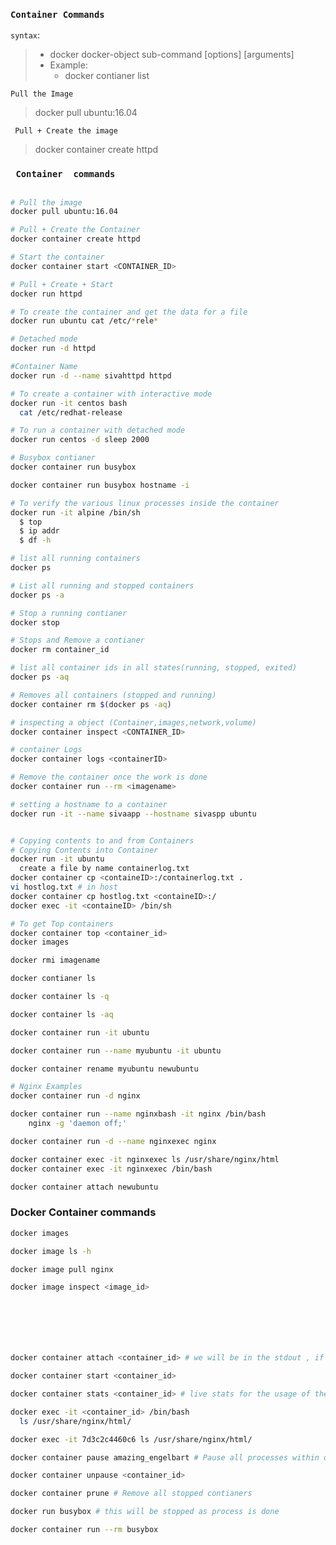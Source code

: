 ### **`Container Commands`**

```syntax```:
> * docker docker-object sub-command [options] [arguments]
> * Example: 
>   * docker contianer list

```Pull the Image```
> docker pull ubuntu:16.04

``` Pull + Create the image```
> docker container create httpd


### **` Container  commands`**
```bash

# Pull the image
docker pull ubuntu:16.04

# Pull + Create the Container
docker container create httpd

# Start the container
docker container start <CONTAINER_ID>

# Pull + Create + Start
docker run httpd

# To create the container and get the data for a file
docker run ubuntu cat /etc/*rele*

# Detached mode
docker run -d httpd

#Container Name
docker run -d --name sivahttpd httpd

# To create a container with interactive mode 
docker run -it centos bash
  cat /etc/redhat-release

# To run a container with detached mode
docker run centos -d sleep 2000

# Busybox contianer
docker container run busybox 

docker container run busybox hostname -i

# To verify the various linux processes inside the container
docker run -it alpine /bin/sh
  $ top 
  $ ip addr
  $ df -h

# list all running containers
docker ps 

# List all running and stopped containers
docker ps -a 

# Stop a running contianer
docker stop 

# Stops and Remove a contianer
docker rm container_id 

# list all container ids in all states(running, stopped, exited)
docker ps -aq 

# Removes all containers (stopped and running)
docker container rm $(docker ps -aq) 

# inspecting a object (Container,images,network,volume)
docker container inspect <CONTAINER_ID>

# container Logs
docker container logs <containerID>

# Remove the container once the work is done
docker container run --rm <imagename>

# setting a hostname to a container
docker run -it --name sivaapp --hostname sivaspp ubuntu


# Copying contents to and from Containers
# Copying Contents into Container
docker run -it ubuntu
  create a file by name containerlog.txt
docker container cp <containeID>:/containerlog.txt .
vi hostlog.txt # in host
docker container cp hostlog.txt <containeID>:/
docker exec -it <containeID> /bin/sh

# To get Top containers
docker container top <container_id>
docker images

docker rmi imagename

docker contianer ls

docker container ls -q

docker container ls -aq

docker container run -it ubuntu

docker container run --name myubuntu -it ubuntu

docker container rename myubuntu newubuntu

# Nginx Examples
docker container run -d nginx

docker container run --name nginxbash -it nginx /bin/bash
    nginx -g 'daemon off;'

docker container run -d --name nginxexec nginx

docker container exec -it nginxexec ls /usr/share/nginx/html
docker container exec -it nginxexec /bin/bash

docker container attach newubuntu

```

### Docker Container commands
```bash
docker images

docker image ls -h

docker image pull nginx

docker image inspect <image_id>







docker container attach <container_id> # we will be in the stdout , if we kill the process the container will be killed.

docker container start <container_id>

docker container stats <container_id> # live stats for the usage of the container 

docker exec -it <container_id> /bin/bash
  ls /usr/share/nginx/html/

docker exec -it 7d3c2c4460c6 ls /usr/share/nginx/html/

docker container pause amazing_engelbart # Pause all processes within one or more containers.

docker container unpause <container_id>

docker container prune # Remove all stopped contianers 

docker run busybox # this will be stopped as process is done

docker container run --rm busybox
```
